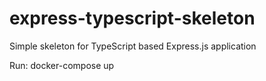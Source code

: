# express-typescript-skeleton
Simple skeleton for TypeScript based Express.js application

Run:
docker-compose up
